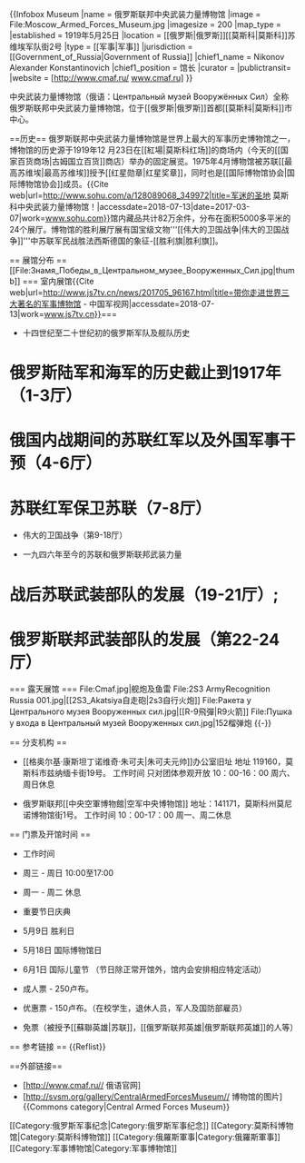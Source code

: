 {{Infobox Museum
 |name        = 俄罗斯联邦中央武装力量博物馆
 |image       = File:Moscow_Armed_Forces_Museum.jpg
 |imagesize   = 200
 |map_type    =
 |established = 1919年5月25日
 |location    = [[俄罗斯|俄罗斯]][[莫斯科|莫斯科]]苏维埃军队街2号
 |type        = [[军事|军事]]
 |jurisdiction    = [[Government_of_Russia|Government of Russia]]
 |chief1_name = Nikonov Alexander Konstantinovich
 |chief1_position = 馆长
 |curator     = 
 |publictransit=
 |website     = [http://www.cmaf.ru/ www.cmaf.ru]
}}

中央武装力量博物馆（俄语：Центральный музей Вооружённых Сил）全称俄罗斯联邦中央武装力量博物馆，位于[[俄罗斯|俄罗斯]]首都[[莫斯科|莫斯科]]市中心。

==历史==
俄罗斯联邦中央武装力量博物馆是世界上最大的军事历史博物馆之一，博物馆的历史源于1919年12 月23日在[[紅場|莫斯科红场]]的商场内（今天的[[国家百货商场|古姆国立百货]]商店）举办的固定展览。1975年4月博物馆被苏联[[最高苏维埃|最高苏维埃]]授予[[红星勋章|红星奖章]]，同时也是[[国际博物馆协会|国际博物馆协会]]成员。<ref>{{Cite web|url=http://www.sohu.com/a/128089068_349972|title=军迷的圣地 莫斯科中央武装力量博物馆！|accessdate=2018-07-13|date=2017-03-07|work=www.sohu.com}}</ref>馆内藏品共计82万余件，分布在面积5000多平米的24个展厅。博物馆的胜利展厅展有国宝级文物'''[[伟大的卫国战争|伟大的卫国战争]]'''中苏联军民战胜法西斯德国的象征-[[胜利旗|胜利旗]]。

== 展馆分布 ==
[[File:Знамя_Победы_в_Центральном_музее_Вооруженных_Сил.jpg|thumb]]
=== 室内展馆<ref>{{Cite web|url=http://www.js7tv.cn/news/201705_96167.html|title=带你走进世界三大著名的军事博物馆 - 中国军视网|accessdate=2018-07-13|work=www.js7tv.cn}}</ref>===

* 十四世纪至二十世纪初的俄罗斯军队及舰队历史

# 俄罗斯陆军和海军的历史截止到1917年（1-3厅）
# 俄国内战期间的苏联红军以及外国军事干预（4-6厅）
# 苏联红军保卫苏联（7-8厅）

* 伟大的卫国战争（第9-18厅）

* 一九四六年至今的苏联和俄罗斯联邦武装力量

# 战后苏联武装部队的发展（19-21厅）;
# 俄罗斯联邦武装部队的发展（第22-24厅）

=== 露天展馆 ===
<gallery>
File:Cmaf.jpg|舰炮及鱼雷
File:2S3 ArmyRecognition Russia 001.jpg|[[2S3_Akatsiya自走砲|2s3自行火炮]]
File:Ракета у Центрального музея Вооруженных сил.jpg|[[R-9飛彈|R9火箭]]
File:Пушка у входа в Центральный музей Вооруженных сил.jpg|152榴弹炮
</gallery>
{{-}}

== 分支机构 ==
* [[格奥尔基·康斯坦丁诺维奇·朱可夫|朱可夫元帅]]办公室旧址
地址 119160，莫斯科市兹纳缅卡街19号。
工作时间  只对团体参观开放   10：00-16：00  周六、周日休息

* 俄罗斯联邦[[中央空軍博物館|空军中央博物馆]]
地址：141171，莫斯科州莫尼诺博物馆街1号。
工作时间   10：00-17：00   周一、周二休息



== 门票及开馆时间 ==

* 工作时间    
* 周三 - 周日   10:00至17:00
* 周一 - 周二   休息

* 重要节日庆典
* 5月9日   胜利日
* 5月18日  国际博物馆日
* 6月1日   国际儿童节
（节日除正常开馆外，馆内会安排相应特定活动）

* 成人票 - 250卢布。
* 优惠票 - 150卢布。（在校学生，退休人员，军人及国防部雇员）
* 免票（被授予[[蘇聯英雄|苏联]]，[[俄罗斯联邦英雄|俄罗斯联邦英雄]]的人等）

== 参考链接 ==
{{Reflist}}


==外部链接==
* [http://www.cmaf.ru// 俄语官网]
* [http://svsm.org/gallery/CentralArmedForcesMuseum// 博物馆的图片]
{{Commons category|Central Armed Forces Museum}}

[[Category:俄罗斯军事纪念|Category:俄罗斯军事纪念]]
[[Category:莫斯科博物馆|Category:莫斯科博物馆]]
[[Category:俄羅斯軍事|Category:俄羅斯軍事]]
[[Category:军事博物馆|Category:军事博物馆]]